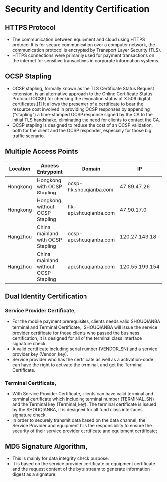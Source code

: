 # Security and Identity Certification

## HTTPS Protocol
- The communication between equipment and cloud using HTTPS protocol.It is for secure communication over a computer network, the communication protocol is encrypted by Transport Layer Security (TLS).
- HTTPS connections were primarily used for payment transactions on the internet for sensitive transactions in corporate information systems.
## OCSP Stapling
- OCSP stapling, formally known as the TLS Certificate Status Request extension, is an alternative approach to the Online Certificate Status Protocol (OCSP) for checking the revocation status of X.509 digital certificates.[1] It allows the presenter of a certificate to bear the resource cost involved in providing OCSP responses by appending ("stapling") a time-stamped OCSP response signed by the CA to the initial TLS handshake, eliminating the need for clients to contact the CA.
- OCSP stapling is designed to reduce the cost of an OCSP validation, both for the client and the OCSP responder, especially for those big traffic scenario.

## Multiple Access Points
| Location      | Access Entrypoint          | Domain        | IP            |
| ------------- | -------------              | ------------- | ------------- |
| Hongkong  | Hongkong with OCSP Stapling          |ocsp-hk.shouqianba.com| 47.89.47.26 |
| Hongkong  | Hongkong without OCSP Stapling       |hk-api.shouqianba.com | 47.90.17.0  |
| Hangzhou  | China mainland with OCSP Stapling|ocsp-api.shouqianba.com |120.27.143.18 |
| Hangzhou  | China mainland without OCSP Stapling|api.shouqianba.com | 120.55.199.154|

## Dual Identity Certification
### Service Provider Certificate,
- For the mobile payment prerequisites, clients needs valid SHOUQIANBA terminal and Terminal Certificate，SHOUQIANBA will issue the service provider certificate for those clients who passed the business certification, it is designed for all of the terminal class interface signature check.
- A valid certificate including serial number (VENDOR_SN) and a service provider key (Vendor_key).
- Service provider who has the certificate as well as a activation-code can have the right to activate the terminal, and get the Terminal Certificate.

### Terminal Certificate,
- With Service Provider Certificate, clients can have valid terminal and terminal certificate which including terminal number (TERMINAL_SN) and the Terminal key (Terminal_key).
The terminal certificate is issued by the SHOUQIANBA, it is designed for all fund class interfaces signature check.
- In order to securely transmit data based on the data channel, the Service Provider and equipment has the responsibility to ensure the security of their service provider certificate and equipment certificate;

## MD5 Signature Algorithm,
- This is mainly for data integrity check purpose.
- It is based on the service provider certificate or equipment certificate and the request content of the byte stream to generate information digest as a signature.
